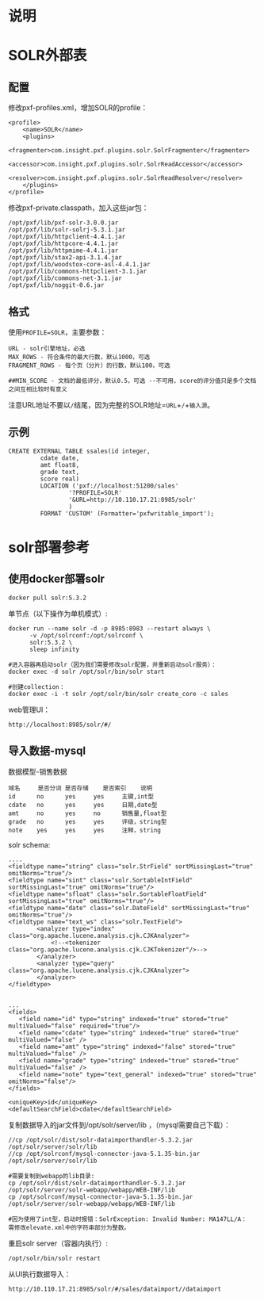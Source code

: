 # 说明


# SOLR外部表
## 配置
修改pxf-profiles.xml，增加SOLR的profile：

    <profile>
        <name>SOLR</name>
        <plugins>
            <fragmenter>com.insight.pxf.plugins.solr.SolrFragmenter</fragmenter>
            <accessor>com.insight.pxf.plugins.solr.SolrReadAccessor</accessor>
            <resolver>com.insight.pxf.plugins.solr.SolrReadResolver</resolver>
        </plugins>
    </profile>
修改pxf-private.classpath，加入这些jar包：

    /opt/pxf/lib/pxf-solr-3.0.0.jar
    /opt/pxf/lib/solr-solrj-5.3.1.jar
    /opt/pxf/lib/httpclient-4.4.1.jar
    /opt/pxf/lib/httpcore-4.4.1.jar
    /opt/pxf/lib/httpmime-4.4.1.jar
    /opt/pxf/lib/stax2-api-3.1.4.jar
    /opt/pxf/lib/woodstox-core-asl-4.4.1.jar
    /opt/pxf/lib/commons-httpclient-3.1.jar
    /opt/pxf/lib/commons-net-3.1.jar
    /opt/pxf/lib/noggit-0.6.jar

## 格式
使用`PROFILE=SOLR`，主要参数：

    URL - solr引擎地址，必选
    MAX_ROWS - 符合条件的最大行数，默认1000，可选
    FRAGMENT_ROWS - 每个页（分片）的行数，默认100，可选

    ##MIN_SCORE - 文档的最低评分，默认0.5，可选 --不可用，score的评分值只是多个文档之间互相比较时有意义

注意URL地址不要以`/`结尾，因为完整的SOLR地址=`URL`+`/`+`输入源`。

## 示例

    CREATE EXTERNAL TABLE ssales(id integer,
             cdate date,
             amt float8,
             grade text,
             score real)
             LOCATION ('pxf://localhost:51200/sales'
                     '?PROFILE=SOLR'
                     '&URL=http://10.110.17.21:8985/solr'
                     )
             FORMAT 'CUSTOM' (Formatter='pxfwritable_import');



# solr部署参考
## 使用docker部署solr

    docker pull solr:5.3.2

单节点（以下操作为单机模式）:

    docker run --name solr -d -p 8985:8983 --restart always \
          -v /opt/solrconf:/opt/solrconf \
          solr:5.3.2 \
          sleep infinity

    #进入容器再启动solr（因为我们需要修改solr配置，并重新启动solr服务）：
    docker exec -d solr /opt/solr/bin/solr start

    #创建collection：
    docker exec -i -t solr /opt/solr/bin/solr create_core -c sales
web管理UI：

    http://localhost:8985/solr/#/

## 导入数据-mysql
数据模型-销售数据

    域名	   是否分词	是否存储	是否索引	说明
    id	    no	    yes	    yes	    主键,int型
    cdate	no	    yes	    yes	    日期,date型
    amt 	no	    yes	    no      销售量,float型
    grade	no	    yes	    yes	    评级，string型
    note	yes	    yes	    yes	    注释，string
solr schema:

	....
	<fieldtype name="string" class="solr.StrField" sortMissingLast="true" omitNorms="true"/>
	<fieldtype name="sint" class="solr.SortableIntField" sortMissingLast="true" omitNorms="true"/>
	<fieldtype name="sfloat" class="solr.SortableFloatField" sortMissingLast="true" omitNorms="true"/>
	<fieldtype name="date" class="solr.DateField" sortMissingLast="true" omitNorms="true"/>
	<fieldtype name="text_ws" class="solr.TextField">
			<analyzer type="index" class="org.apache.lucene.analysis.cjk.CJKAnalyzer">
				<!--<tokenizer class="org.apache.lucene.analysis.cjk.CJKTokenizer"/>-->
			</analyzer>
			<analyzer type="query" class="org.apache.lucene.analysis.cjk.CJKAnalyzer">
			</analyzer>
	</fieldtype>


	...
	<fields>
       <field name="id" type="string" indexed="true" stored="true" multiValued="false" required="true"/>
       <field name="cdate" type="string" indexed="true" stored="true" multiValued="false" />
       <field name="amt" type="string" indexed="false" stored="true" multiValued="false" />
       <field name="grade" type="string" indexed="true" stored="true" multiValued="false" />
       <field name="note" type="text_general" indexed="true" stored="true" omitNorms="false"/>
    </fields>

    <uniqueKey>id</uniqueKey>
    <defaultSearchField>cdate</defaultSearchField>

复制数据导入的jar文件到/opt/solr/server/lib ，（mysql需要自己下载）：

    //cp /opt/solr/dist/solr-dataimporthandler-5.3.2.jar /opt/solr/server/solr/lib
    //cp /opt/solrconf/mysql-connector-java-5.1.35-bin.jar /opt/solr/server/solr/lib

    #需要复制到webapp的lib目录:
    cp /opt/solr/dist/solr-dataimporthandler-5.3.2.jar /opt/solr/server/solr-webapp/webapp/WEB-INF/lib
    cp /opt/solrconf/mysql-connector-java-5.1.35-bin.jar /opt/solr/server/solr-webapp/webapp/WEB-INF/lib

    #因为使用了int型，启动时报错：SolrException: Invalid Number: MA147LL/A：
    需修改elevate.xml中的字符串部分为整数。

重启solr server（容器内执行）:

    /opt/solr/bin/solr restart

从UI执行数据导入：

    http://10.110.17.21:8985/solr/#/sales/dataimport//dataimport